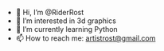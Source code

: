 - 👋 Hi, I’m @RiderRost
- 👀 I’m interested in 3d graphics
- 🌱 I’m currently learning Python
- 📫 How to reach me: artistrost@gmail.com
